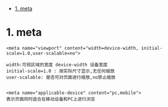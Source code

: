 <!-- TOC -->

- [1. meta](#1-meta)

<!-- /TOC -->

# 1. meta

    <meta name="viewport" content="width=device-width, initial-scale=1.0,user-scalable=no">
    
    width:可视区域的宽度 device-width 设备宽度
    initial-scale=1.0 : 按实际尺寸显示,无任何缩放
    user-scalable: 是否可对页面进行缩放,no禁止缩放


    <meta name="applicable-device" content="pc,mobile">
    表示页面同时适合在移动设备和PC上进行浏览
